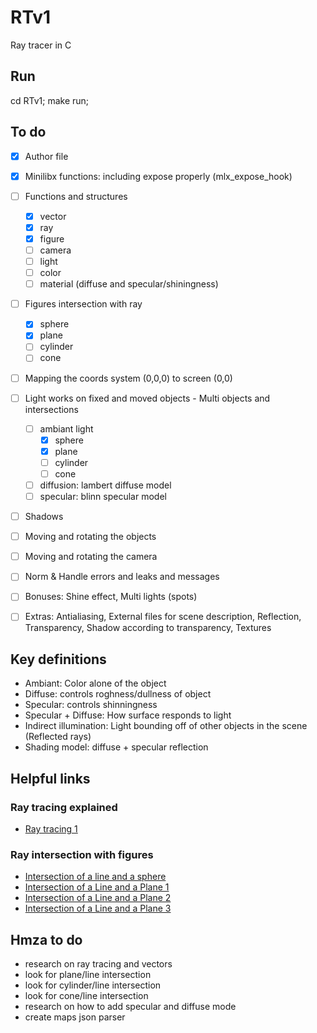 # RTv1

Ray tracer in C

## Run

cd RTv1;
make run;

## To do

- [X] Author file
- [X] Minilibx functions: including expose properly (mlx_expose_hook)
- [ ] Functions and structures 
    - [X] vector
    - [X] ray
    - [X] figure
    - [ ] camera
    - [ ] light
    - [ ] color
    - [ ] material (diffuse and specular/shiningness)
- [ ] Figures intersection with ray
    - [X] sphere
    - [X] plane
    - [ ] cylinder
    - [ ] cone
- [ ] Mapping the coords system (0,0,0) to screen (0,0)
- [ ] Light works on fixed and moved objects - Multi objects and intersections
    - [ ] ambiant light
        - [X] sphere
        - [X] plane
        - [ ] cylinder
        - [ ] cone
    - [ ] diffusion: lambert diffuse model
    - [ ] specular: blinn specular model
- [ ] Shadows
- [ ] Moving and rotating the objects
- [ ] Moving and rotating the camera
- [ ] Norm & Handle errors and leaks and messages
- [ ] Bonuses: Shine effect, Multi lights (spots)

- [ ] Extras: Antialiasing, External files for scene description, Reflection, Transparency, Shadow according to transparency, Textures


## Key definitions

- Ambiant: Color alone of the object
- Diffuse: controls roghness/dullness of object
- Specular: controls shinningness
- Specular + Diffuse: How surface responds to light
- Indirect illumination: Light bounding off of other objects in the scene (Reflected rays)
- Shading model: diffuse + specular reflection

## Helpful links

### Ray tracing explained
- [Ray tracing 1](https://www.canva.com/design/DAD4I2tioJs/Gq5G-MR2jv_SpXNCVrlxjg/view?utm_content=DAD4I2tioJs&utm_campaign=designshare&utm_medium=link&utm_source=viewer)


### Ray intersection with figures
- [Intersection of a line and a sphere](http://www.ambrsoft.com/TrigoCalc/Sphere/SpherLineIntersection_.htm)
- [Intersection of a Line and a Plane 1](https://www.youtube.com/watch?v=_W3aVWsMp14)
- [Intersection of a Line and a Plane 2](https://rosettacode.org/wiki/Find_the_intersection_of_a_line_with_a_plane#C)
- [Intersection of a Line and a Plane 3](http://pi.math.cornell.edu/~froh/231f08e1a.pdf)


## Hmza to do
- research on ray tracing and vectors
- look for plane/line intersection
- look for cylinder/line intersection
- look for cone/line intersection
- research on how to add specular and diffuse mode
- create maps json parser